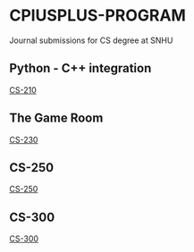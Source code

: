 # CPlUSPLUS-PROGRAM

Journal submissions for CS degree at SNHU

## Python - C++ integration
[CS-210](/CS-210/)

## The Game Room
[CS-230](/CS-230/)

## CS-250
[CS-250](/CS-250/)

## CS-300
[CS-300](/CS-300/)